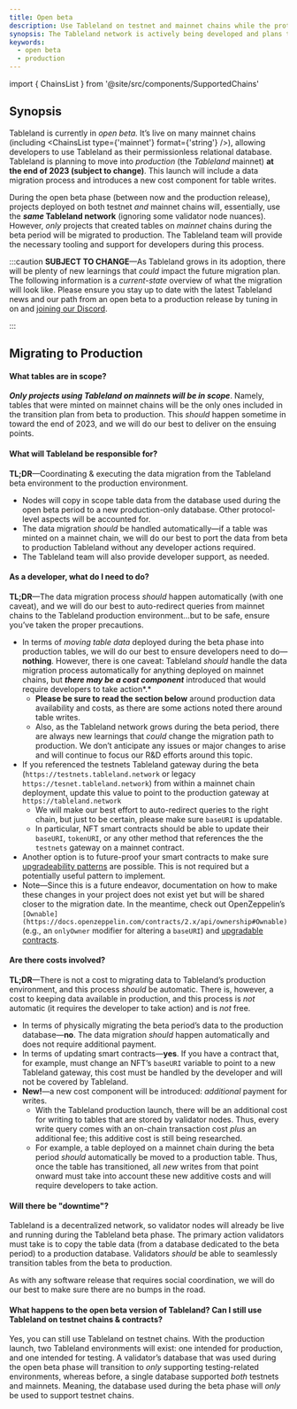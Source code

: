 ```yaml
---
title: Open beta
description: Use Tableland on testnet and mainnet chains while the protocol is in development.
synopsis: The Tableland network is actively being developed and plans to launch a production (mainnet) in 2023. Prior to that launch, the protocol can still be used on supported chains, but its important to note what's in store in the future.
keywords:
  - open beta
  - production
---
```


import { ChainsList } from '@site/src/components/SupportedChains'

## Synopsis

Tableland is currently in _open beta._ It’s live on many mainnet chains (including <ChainsList type={'mainnet'} format={'string'} />), allowing developers to use Tableland as their permissionless relational database. Tableland is planning to move into _production_ (the _Tableland_ mainnet) **at the end of 2023 (subject to change)**. This launch will include a data migration process and introduces a new cost component for table writes.

During the open beta phase (between now and the production release), projects deployed on both testnet _and_ mainnet chains will, essentially, use the **_same_ Tableland network** (ignoring some validator node nuances). However, _only_ projects that created tables on _mainnet_ chains during the beta period will be migrated to production. The Tableland team will provide the necessary tooling and support for developers during this process.

:::caution
**SUBJECT TO CHANGE**—As Tableland grows in its adoption, there will be plenty of new learnings that _could_ impact the future migration plan. The following information is a _current-state_ overview of what the migration will look like. Please ensure you stay up to date with the latest Tableland news and our path from an open beta to a production release by tuning in on and [joining our Discord](https://discord.com/invite/dc8EBEhGbg).

:::

## Migrating to Production

#### What tables are in scope?

**_Only projects using Tableland on mainnets will be in scope_**. Namely, tables that were minted on mainnet chains will be the only ones included in the transition plan from beta to production. This _should_ happen sometime in toward the end of 2023, and we will do our best to deliver on the ensuing points.

#### What will Tableland be responsible for?

**TL;DR**—Coordinating & executing the data migration from the Tableland beta environment to the production environment.

- Nodes will copy in scope table data from the database used during the open beta period to a new production-only database. Other protocol-level aspects will be accounted for.
- The data migration _should_ be handled automatically—if a table was minted on a mainnet chain, we will do our best to port the data from beta to production Tableland without any developer actions required.
- The Tableland team will also provide developer support, as needed.

#### As a developer, what do I need to do?

**TL;DR**—The data migration process _should_ happen automatically (with one caveat), and we will do our best to auto-redirect queries from mainnet chains to the Tableland production environment…but to be safe, ensure you’ve taken the proper precautions.

- In terms of _moving table data_ deployed during the beta phase into production tables, we will do our best to ensure developers need to do—**nothing**. However, there is one caveat: Tableland _should_ handle the data migration process automatically for anything deployed on mainnet chains, but **_there may be a cost component_** introduced that would require developers to take action*.*
  - **Please be sure to read the section below** around production data availability and costs, as there are some actions noted there around table writes.
  - Also, as the Tableland network grows during the beta period, there are always new learnings that _could_ change the migration path to production. We don’t anticipate any issues or major changes to arise and will continue to focus our R&D efforts around this topic.
- If you referenced the testnets Tableland gateway during the beta (`https://testnets.tableland.network` or legacy `https://tesnet.tableland.network`) from within a mainnet chain deployment, update this value to point to the production gateway at `https://tableland.network`
  - We will make our best effort to auto-redirect queries to the right chain, but just to be certain, please make sure `baseURI` is updatable.
  - In particular, NFT smart contracts should be able to update their `baseURI`, `tokenURI`, or any other method that references the the `testnets` gateway on a mainnet contract.
- Another option is to future-proof your smart contracts to make sure [upgradeability patterns](https://docs.openzeppelin.com/upgrades-plugins/1.x/writing-upgradeable) are possible. This is not required but a potentially useful pattern to implement.
- Note—Since this is a future endeavor, documentation on how to make these changes in your project does not exist yet but will be shared closer to the migration date. In the meantime, check out OpenZeppelin’s `[Ownable](https://docs.openzeppelin.com/contracts/2.x/api/ownership#Ownable)` (e.g., an `onlyOwner` modifier for altering a `baseURI`) and [upgradable contracts](https://github.com/OpenZeppelin/openzeppelin-contracts-upgradeable).

#### Are there costs involved?

**TL;DR**—There is not a cost to migrating data to Tableland’s production environment, and this process _should_ be automatic. There is, however, a cost to keeping data available in production, and this process is _not_ automatic (it requires the developer to take action) and is _not_ free.

- In terms of physically migrating the beta period’s data to the production database—**no**. The data migration _should_ happen automatically and does not require additional payment.
- In terms of updating smart contracts—**yes**. If you have a contract that, for example, must change an NFT’s `baseURI` variable to point to a new Tableland gateway, this cost must be handled by the developer and will not be covered by Tableland.
- **New!**—a new cost component will be introduced: _additional_ payment for writes.
  - With the Tableland production launch, there will be an additional cost for writing to tables that are stored by validator nodes. Thus, every write query comes with an on-chain transaction cost _plus_ an additional fee; this additive cost is still being researched.
  - For example, a table deployed on a mainnet chain during the beta period _should_ automatically be moved to a production table. Thus, once the table has transitioned, all _new_ writes from that point onward must take into account these new additive costs and will require developers to take action.

#### Will there be "downtime"?

Tableland is a decentralized network, so validator nodes will already be live and running during the Tableland beta phase. The primary action validators must take is to copy the table data (from a database dedicated to the beta period) to a production database. Validators _should_ be able to seamlessly transition tables from the beta to production.

As with any software release that requires social coordination, we will do our best to make sure there are no bumps in the road.

#### What happens to the open beta version of Tableland? Can I still use Tableland on testnet chains & contracts?

Yes, you can still use Tableland on testnet chains. With the production launch, two Tableland environments will exist: one intended for production, and one intended for testing. A validator’s database that was used during the open beta phase will transition to _only_ supporting testing-related environments, whereas before, a single database supported _both_ testnets and mainnets. Meaning, the database used during the beta phase will _only_ be used to support testnet chains.
